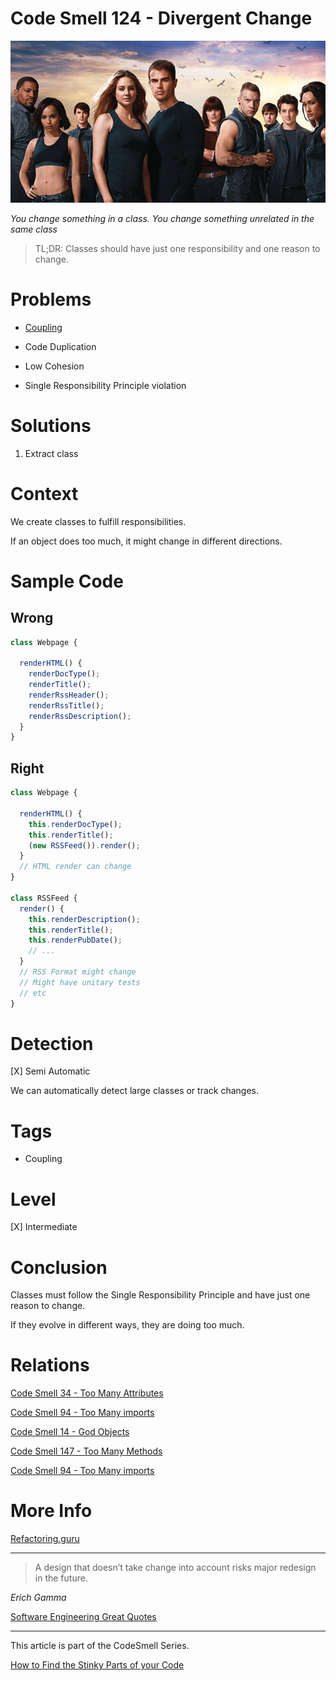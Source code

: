 # Code Smell 124 - Divergent Change

![Code Smell 124 - Divergent Change](Code%20Smell%20124%20-%20Divergent%20Change.jpg)

*You change something in a class. You change something unrelated in the same class*

> TL;DR: Classes should have just one responsibility and one reason to change.

# Problems

- [Coupling](https://github.com/mcsee/Software-Design-Articles/tree/main/Articles/Theory/Coupling%20-%20The%20one%20and%20only%20software%20design%20problem/readme.md)

- Code Duplication

- Low Cohesion

- Single Responsibility Principle violation

# Solutions

1. Extract class

# Context

We create classes to fulfill responsibilities.

If an object does too much, it might change in different directions.

# Sample Code

## Wrong

<!-- [Gist Url](https://gist.github.com/mcsee/398ed708b96ddabe79971b98edefce4a) -->

```javascript
class Webpage {
  
  renderHTML() {
    renderDocType();
    renderTitle();
    renderRssHeader();
    renderRssTitle();
    renderRssDescription();
  }
}
```

## Right

<!-- [Gist Url](https://gist.github.com/mcsee/cb5736ef2d43863b8cae0ff060c1317a) -->

```javascript
class Webpage {
  
  renderHTML() {
    this.renderDocType();
    this.renderTitle();
    (new RSSFeed()).render();
  }
  // HTML render can change
}

class RSSFeed {
  render() {
    this.renderDescription();
    this.renderTitle();
    this.renderPubDate();
    // ...
  }  
  // RSS Format might change
  // Might have unitary tests
  // etc
}
```

# Detection

[X] Semi Automatic

We can automatically detect large classes or track changes.

# Tags

- Coupling

# Level

[X] Intermediate

# Conclusion

Classes must follow the Single Responsibility Principle and have just one reason to change.

If they evolve in different ways, they are doing too much.

# Relations

[Code Smell 34 - Too Many Attributes](https://github.com/mcsee/Software-Design-Articles/tree/main/Articles/Code%20Smells/Code%20Smell%2034%20-%20Too%20Many%20Attributes/readme.md)

[Code Smell 94 - Too Many imports](https://github.com/mcsee/Software-Design-Articles/tree/main/Articles/Code%20Smells/Code%20Smell%2094%20-%20Too%20Many%20imports/readme.md)

[Code Smell 14 - God Objects](https://github.com/mcsee/Software-Design-Articles/tree/main/Articles/Code%20Smells/Code%20Smell%2014%20-%20God%20Objects/readme.md)

[Code Smell 147 - Too Many Methods](https://github.com/mcsee/Software-Design-Articles/tree/main/Articles/Code%20Smells/Code%20Smell%20147%20-%20Too%20Many%20Methods/readme.md)

[Code Smell 94 - Too Many imports](https://github.com/mcsee/Software-Design-Articles/tree/main/Articles/Code%20Smells/Code%20Smell%2094%20-%20Too%20Many%20imports/readme.md)

# More Info

[Refactoring.guru](https://refactoring.guru/es/smells/divergent-change)

* * *

> A design that doesn’t take change into account risks major redesign in the future.

_Erich Gamma_
 
[Software Engineering Great Quotes](https://github.com/mcsee/Software-Design-Articles/tree/main/Articles/Quotes/Software%20Engineering%20Great%20Quotes/readme.md)

* * *

This article is part of the CodeSmell Series.

[How to Find the Stinky Parts of your Code](https://github.com/mcsee/Software-Design-Articles/tree/main/Articles/Code%20Smells/How%20to%20Find%20the%20Stinky%20parts%20of%20your%20Code/readme.md)